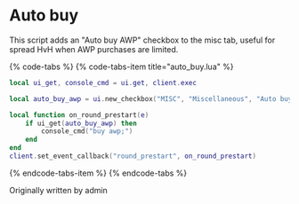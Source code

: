 # Auto buy

This script adds an "Auto buy AWP" checkbox to the misc tab, useful for spread HvH when AWP purchases are limited.

{% code-tabs %}
{% code-tabs-item title="auto_buy.lua" %}
```lua
local ui_get, console_cmd = ui.get, client.exec

local auto_buy_awp = ui.new_checkbox("MISC", "Miscellaneous", "Auto buy AWP")

local function on_round_prestart(e)
	if ui_get(auto_buy_awp) then
		console_cmd("buy awp;")
	end
end
client.set_event_callback("round_prestart", on_round_prestart)
```
{% endcode-tabs-item %}
{% endcode-tabs %}

Originally written by admin
